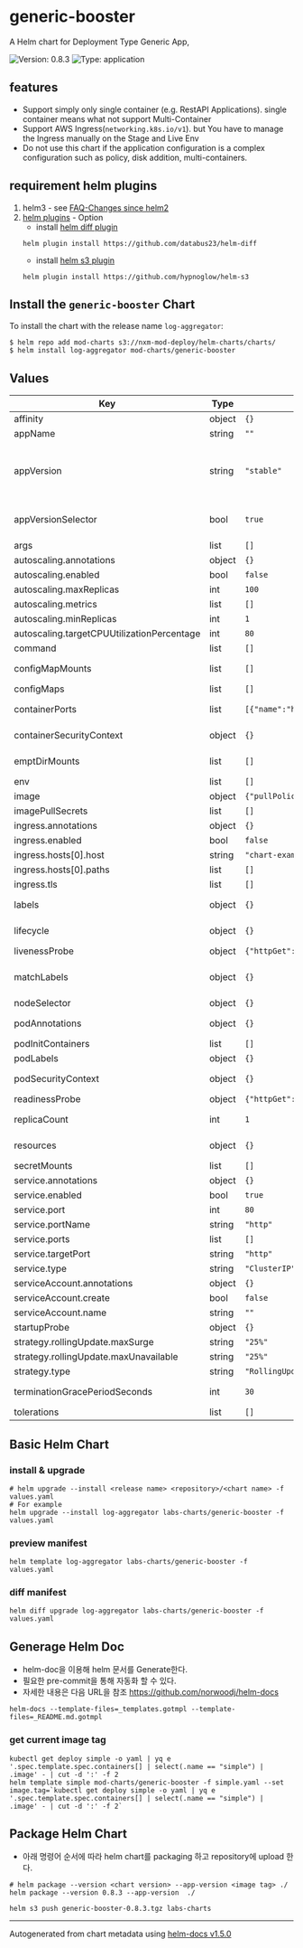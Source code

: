 

# generic-booster

A Helm chart for Deployment Type Generic App,

![Version: 0.8.3](https://img.shields.io/badge/Version-0.8.3-informational?style=flat-square) ![Type: application](https://img.shields.io/badge/Type-application-informational?style=flat-square)
## features
* Support simply only single container (e.g. RestAPI Applications).
  single container means what not support  Multi-Container
* Support AWS Ingress(`networking.k8s.io/v1`). but You have to manage the Ingress manually on the Stage and Live Env
* Do not use this chart if the application configuration is a complex configuration such as policy, disk addition, multi-containers.

## requirement helm plugins
1. helm3 - see [FAQ-Changes since helm2](https://helm.sh/docs/faq/#changes-since-helm-2)
1. [helm plugins](https://helm.sh/docs/community/related/#helm-plugins) - Option
    * install [helm diff plugin](https://github.com/databus23/helm-diff)
    ```console
    helm plugin install https://github.com/databus23/helm-diff
    ```
    * install [helm s3 plugin](https://github.com/hypnoglow/helm-s3)
    ```console
    helm plugin install https://github.com/hypnoglow/helm-s3
    ```

## Install the `generic-booster` Chart

To install the chart with the release name `log-aggregator`:

```console
$ helm repo add mod-charts s3://nxm-mod-deploy/helm-charts/charts/
$ helm install log-aggregator mod-charts/generic-booster
```

## Values

| Key | Type | Default | Description |
|-----|------|---------|-------------|
| affinity | object | `{}` | affinity |
| appName | string | `""` |  |
| appVersion | string | `"stable"` | added specifically application app.kubernetes.io/version to pod Label, its default is image tag |
| appVersionSelector | bool | `true` | if true, app.kubernetes.io/application label to pod Selector  |
| args | list | `[]` | custom argument |
| autoscaling.annotations | object | `{}` |  |
| autoscaling.enabled | bool | `false` |  |
| autoscaling.maxReplicas | int | `100` |  |
| autoscaling.metrics | list | `[]` |  |
| autoscaling.minReplicas | int | `1` |  |
| autoscaling.targetCPUUtilizationPercentage | int | `80` |  |
| command | list | `[]` | custom command |
| configMapMounts | list | `[]` | the name must be defined as config-maps |
| configMaps | list | `[]` | configmap list |
| containerPorts | list | `[{"name":"http","port":80,"protocol":"TCP","targetPort":"http"}]` | the name must be defined as config-maps |
| containerSecurityContext | object | `{}` | securityContext for container scope |
| emptDirMounts | list | `[]` | define emptyDir and Mount path |
| env | list | `[]` | additional environments |
| image | object | `{"pullPolicy":"IfNotPresent","repository":"nginx","tag":""}` | images.tag must be defined |
| imagePullSecrets | list | `[]` | secret to pull image |
| ingress.annotations | object | `{}` |  |
| ingress.enabled | bool | `false` |  |
| ingress.hosts[0].host | string | `"chart-example.local"` |  |
| ingress.hosts[0].paths | list | `[]` |  |
| ingress.tls | list | `[]` |  |
| labels | object | `{}` | it's an additional labels of the deployments |
| lifecycle | object | `{}` | container lifecycle, feel-free define    |
| livenessProbe | object | `{"httpGet":{"path":"/","port":"http"}}` | overwrite livenessProbe |
| matchLabels | object | `{}` | pod selector matchLabels, if you define this, there replace the matchLabels |
| nodeSelector | object | `{}` | nodeSelector |
| podAnnotations | object | `{}` | it's an additional annotations of the Pod |
| podInitContainers | list | `[]` |  |
| podLabels | object | `{}` |  |
| podSecurityContext | object | `{}` | it's Pod scope securityContext  |
| readinessProbe | object | `{"httpGet":{"path":"/","port":"http"}}` | overwrite readinessProble |
| replicaCount | int | `1` | if you use the HPA, set it to -1 |
| resources | object | `{}` | container resources, feel-free |
| secretMounts | list | `[]` | secrets mount |
| service.annotations | object | `{}` |  |
| service.enabled | bool | `true` |  |
| service.port | int | `80` |  |
| service.portName | string | `"http"` |  |
| service.ports | list | `[]` |  |
| service.targetPort | string | `"http"` |  |
| service.type | string | `"ClusterIP"` |  |
| serviceAccount.annotations | object | `{}` |  |
| serviceAccount.create | bool | `false` |  |
| serviceAccount.name | string | `""` |  |
| startupProbe | object | `{}` | overwrite startupProbe |
| strategy.rollingUpdate.maxSurge | string | `"25%"` |  |
| strategy.rollingUpdate.maxUnavailable | string | `"25%"` |  |
| strategy.type | string | `"RollingUpdate"` |  |
| terminationGracePeriodSeconds | int | `30` | termination grace period seconds for Pod |
| tolerations | list | `[]` | tolerations |

## Basic Helm Chart
### install & upgrade
```
# helm upgrade --install <release name> <repository>/<chart name> -f values.yaml
# For example
helm upgrade --install log-aggregator labs-charts/generic-booster -f values.yaml
```

### preview manifest
```
helm template log-aggregator labs-charts/generic-booster -f values.yaml
```

### diff manifest
```
helm diff upgrade log-aggregator labs-charts/generic-booster -f values.yaml
```

## Generage Helm Doc
* helm-doc을 이용해 helm 문서를 Generate한다.
* 필요한 pre-commit을 통해 자동화 할 수 있다.
* 자세한 내용은 다음 URL을 참조 https://github.com/norwoodj/helm-docs
```
helm-docs --template-files=_templates.gotmpl --template-files=_README.md.gotmpl
```

### get current image tag
```
kubectl get deploy simple -o yaml | yq e '.spec.template.spec.containers[] | select(.name == "simple") | .image' - | cut -d ':' -f 2
helm template simple mod-charts/generic-booster -f simple.yaml --set image.tag=`kubectl get deploy simple -o yaml | yq e '.spec.template.spec.containers[] | select(.name == "simple") | .image' - | cut -d ':' -f 2`
```

## Package Helm Chart
* 아래 명령어 순서에 따라 helm chart를 packaging 하고 repository에 upload 한다.
```
# helm package --version <chart version> --app-version <image tag> ./
helm package --version 0.8.3 --app-version  ./

helm s3 push generic-booster-0.8.3.tgz labs-charts
```

----------------------------------------------
Autogenerated from chart metadata using [helm-docs v1.5.0](https://github.com/norwoodj/helm-docs/releases/v1.5.0)